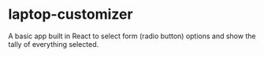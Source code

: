 # laptop-customizer
A basic app built in React to select form (radio button) options and show the tally of everything selected.
